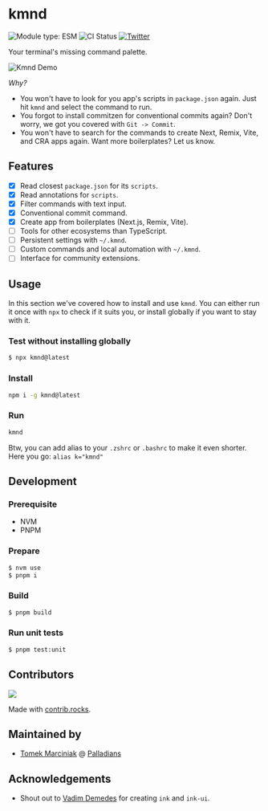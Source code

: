 # kmnd

![Module type: ESM](https://img.shields.io/badge/module%20type-esm-brightgreen)
![CI Status](https://github.com/palladians/kmnd/actions/workflows/ci.yml/badge.svg)
[![Twitter](https://img.shields.io/twitter/url/https/twitter.com/palladians_xyz.svg?style=social&label=Follow%20%40Palladians)](https://twitter.com/palladians_xyz)

Your terminal's missing command palette.

![Kmnd Demo](https://github.com/palladians/kmnd/raw/main/kmnd.gif)

_Why?_

- You won't have to look for you app's scripts in `package.json` again. Just hit `kmnd` and select the command to run.
- You forgot to install commitzen for conventional commits again? Don't worry, we got you covered with `Git -> Commit`.
- You won't have to search for the commands to create Next, Remix, Vite, and CRA apps again. Want more boilerplates? Let us know.

## Features

- [x] Read closest `package.json` for its `scripts`.
- [x] Read annotations for `scripts`.
- [x] Filter commands with text input.
- [x] Conventional commit command.
- [x] Create app from boilerplates (Next.js, Remix, Vite).
- [ ] Tools for other ecosystems than TypeScript.
- [ ] Persistent settings with `~/.kmnd`.
- [ ] Custom commands and local automation with `~/.kmnd`.
- [ ] Interface for community extensions.

## Usage

In this section we've covered how to install and use `kmnd`. You can either run it once with `npx` to check if it suits you, or install globally if you want to stay with it.

### Test without installing globally

```sh
$ npx kmnd@latest
```

### Install

```sh
npm i -g kmnd@latest
```

### Run

```sh
kmnd
```

Btw, you can add alias to your `.zshrc` or `.bashrc` to make it even shorter. Here you go: `alias k="kmnd"`

## Development

### Prerequisite

- NVM
- PNPM

### Prepare

```sh
$ nvm use
$ pnpm i
```

### Build

```sh
$ pnpm build
```

### Run unit tests

```sh
$ pnpm test:unit
```

## Contributors

<a href="https://github.com/palladians/kmnd/graphs/contributors">
  <img src="https://contrib.rocks/image?repo=palladians/kmnd" />
</a>

Made with [contrib.rocks](https://contrib.rocks).

## Maintained by

- [Tomek Marciniak](https://github.com/mrcnk) @ [Palladians](https://github.com/palladians)

## Acknowledgements

- Shout out to [Vadim Demedes](https://github.com/vadimdemedes) for creating `ink` and `ink-ui`.
